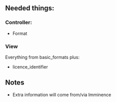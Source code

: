 
## Needed things:

### Controller:

* Format

### View

Everything from basic_formats plus:

* licence_identifier

## Notes

* Extra information will come from/via Imminence
